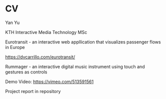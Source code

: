# CV

Yan Yu

KTH Interactive Media Technology MSc


Eurotransit - an interactive web appllication that visualizes passenger flows in Europe

https://dvcarrillo.com/eurotransit/


Rummager - an interactive digital music instrument using touch and gestures as controls

Demo Video: https://vimeo.com/513591561

Project report in repository
